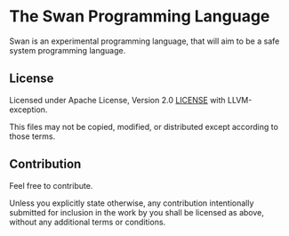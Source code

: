 # The Swan Programming Language

Swan is an experimental programming language, that will aim to be a safe
system programming language.

## License

Licensed under Apache License, Version 2.0 [LICENSE](/LICENSE) with
LLVM-exception.

This files may not be copied, modified, or distributed except according to
those terms.

## Contribution

Feel free to contribute.

Unless you explicitly state otherwise, any contribution intentionally submitted
for inclusion in the work by you shall be licensed as above, without any
additional terms or conditions.
